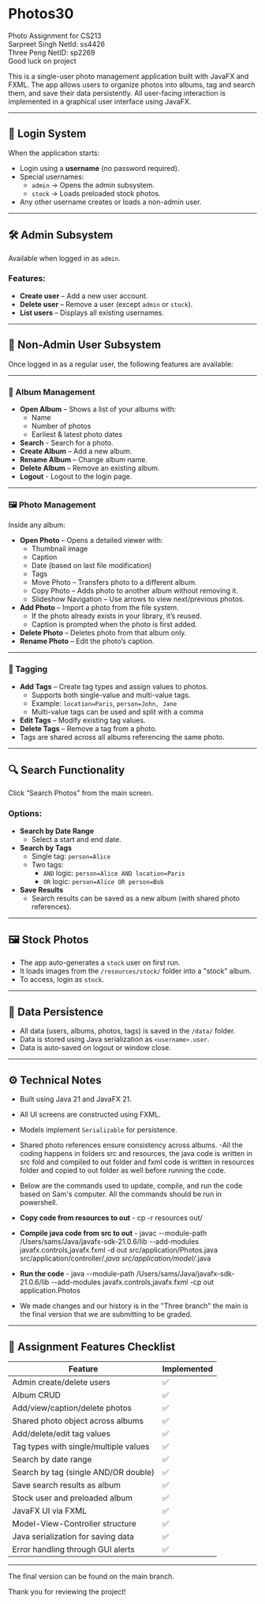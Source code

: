 # Photos30
Photo Assignment for CS213  
Sarpreet Singh NetId: ss4426  
Three Peng NetID: sp2269  
Good luck on project

This is a single-user photo management application built with JavaFX and FXML. The app allows users to organize photos into albums, tag and search them, and save their data persistently. All user-facing interaction is implemented in a graphical user interface using JavaFX.

---

## 🔐 Login System

When the application starts:

- Login using a **username** (no password required).
- Special usernames:
  - `admin` → Opens the admin subsystem.
  - `stock` → Loads preloaded stock photos.
- Any other username creates or loads a non-admin user.

---

## 🛠 Admin Subsystem

Available when logged in as `admin`.

### Features:
- **Create user** – Add a new user account.
- **Delete user** – Remove a user (except `admin` or `stock`).
- **List users** – Displays all existing usernames.

---

## 👤 Non-Admin User Subsystem

Once logged in as a regular user, the following features are available:

---

### 📂 Album Management

- **Open Album** – Shows a list of your albums with:
  - Name
  - Number of photos
  - Earliest & latest photo dates
- **Search** - Search for a photo.
- **Create Album** – Add a new album.
- **Rename Album** – Change album name.
- **Delete Album** – Remove an existing album.
- **Logout** - Logout to the login page.

---

### 🖼 Photo Management

Inside any album:

- **Open Photo** – Opens a detailed viewer with:
  - Thumbnail image
  - Caption
  - Date (based on last file modification)
  - Tags
  - Move Photo – Transfers photo to a different album.
  - Copy Photo – Adds photo to another album without removing it.
  - Slideshow Navigation – Use arrows to view next/previous photos.
- **Add Photo** – Import a photo from the file system.
  - If the photo already exists in your library, it’s reused.
  - Caption is prompted when the photo is first added.
- **Delete Photo** – Deletes photo from that album only.
- **Rename Photo** – Edit the photo’s caption.

---



### 🔖 Tagging

- **Add Tags** – Create tag types and assign values to photos.
  - Supports both single-value and multi-value tags.
  - Example: `location=Paris`, `person=John, Jane`
  - Multi-value tags can be used and split with a comma
- **Edit Tags** – Modify existing tag values.
- **Delete Tags** – Remove a tag from a photo.
- Tags are shared across all albums referencing the same photo.

---

## 🔍 Search Functionality

Click “Search Photos” from the main screen.

### Options:
- **Search by Date Range**
  - Select a start and end date.
- **Search by Tags**
  - Single tag: `person=Alice`
  - Two tags:
    - `AND` logic: `person=Alice AND location=Paris`
    - `OR` logic: `person=Alice OR person=Bob`
- **Save Results**
  - Search results can be saved as a new album (with shared photo references).

---

## 🖼 Stock Photos

- The app auto-generates a `stock` user on first run.
- It loads images from the `/resources/stock/` folder into a "stock" album.
- To access, login as `stock`.

---

## 💾 Data Persistence

- All data (users, albums, photos, tags) is saved in the `/data/` folder.
- Data is stored using Java serialization as `<username>.user`.
- Data is auto-saved on logout or window close.

---

## ⚙️ Technical Notes

- Built using Java 21 and JavaFX 21.
- All UI screens are constructed using FXML.
- Models implement `Serializable` for persistence.
- Shared photo references ensure consistency across albums.
-All the coding happens in folders src and resources, the java code is written in src fold and compiled to out folder and fxml code is written in resources folder and copied to out folder as well before running the code.

- Below are the commands used to update, compile, and run the code based on Sam's computer. All the commands should be run in powershell.

- **Copy code from resources to out** - cp -r resources out/
- **Compile java code from src to out** - javac --module-path /Users/sams/Java/javafx-sdk-21.0.6/lib --add-modules javafx.controls,javafx.fxml -d out src/application/Photos.java src/application/controller/*.java src/application/model/*.java
- **Run the code** - java --module-path /Users/sams/Java/javafx-sdk-21.0.6/lib --add-modules javafx.controls,javafx.fxml -cp out application.Photos

- We made changes and our history is in the "Three branch" the main is the final version that we are submitting to be graded.
---

## 📌 Assignment Features Checklist

| Feature                                  | Implemented |
|------------------------------------------|-------------|
| Admin create/delete users                | ✅          |
| Album CRUD                               | ✅          |
| Add/view/caption/delete photos           | ✅          |
| Shared photo object across albums        | ✅          |
| Add/delete/edit tag values               | ✅          |
| Tag types with single/multiple values    | ✅          |
| Search by date range                     | ✅          |
| Search by tag (single AND/OR double)     | ✅          |
| Save search results as album             | ✅          |
| Stock user and preloaded album           | ✅          |
| JavaFX UI via FXML                       | ✅          |
| Model-View-Controller structure          | ✅          |
| Java serialization for saving data       | ✅          |
| Error handling through GUI alerts        | ✅          |

---

The final version can be found on the main branch.

Thank you for reviewing the project!
